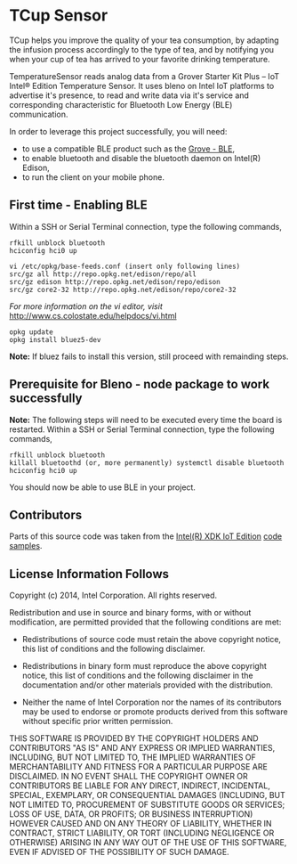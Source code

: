 TCup Sensor
===========

TCup helps you improve the quality of your tea consumption, by adapting the infusion process accordingly to the type of tea, and by notifying you when your cup of tea has arrived to your favorite drinking temperature.

TemperatureSensor reads analog data from a Grover Starter Kit Plus – IoT Intel® Edition Temperature Sensor.
It uses bleno on Intel IoT platforms to advertise it's presence, to read and write data via it's service and corresponding characteristic for Bluetooth Low Energy (BLE) communication.

In order to leverage this project successfully, you will need:

- to use a compatible BLE product such as the [Grove - BLE](http://www.seeedstudio.com/depot/Grove-BLE-p-1929.html),
- to enable bluetooth and disable the bluetooth daemon on Intel(R) Edison,
- to run the client on your mobile phone.

First time - Enabling BLE
-------------------------

Within a SSH or Serial Terminal connection, type the following commands,
```
rfkill unblock bluetooth 
hciconfig hci0 up

vi /etc/opkg/base-feeds.conf (insert only following lines) 
src/gz all http://repo.opkg.net/edison/repo/all 
src/gz edison http://repo.opkg.net/edison/repo/edison 
src/gz core2-32 http://repo.opkg.net/edison/repo/core2-32
```
*For more information on the vi editor, visit* http://www.cs.colostate.edu/helpdocs/vi.html

```
opkg update 
opkg install bluez5-dev
```

**Note:** If bluez fails to install this version, still proceed with remainding steps.

Prerequisite for Bleno - node package to work successfully
----------------------------------------------------------

**Note:** The following steps will need to be executed every time the board is restarted.
Within a SSH or Serial Terminal connection, type the following commands,
```
rfkill unblock bluetooth 
killall bluetoothd (or, more permanently) systemctl disable bluetooth 
hciconfig hci0 up 
```

You should now be able to use BLE in your project.

Contributors
------------

Parts of this source code was taken from the [Intel(R) XDK IoT Edition](https://software.intel.com/en-us/html5/xdk-iot) [code samples](https://software.intel.com/en-us/html5/articles/iot-local-temperature-nodejs-and-html5-samples).

License Information Follows
---------------------------
Copyright (c) 2014, Intel Corporation. All rights reserved.

Redistribution and use in source and binary forms, with or without modification, 
are permitted provided that the following conditions are met:

- Redistributions of source code must retain the above copyright notice, 
  this list of conditions and the following disclaimer.

- Redistributions in binary form must reproduce the above copyright notice, 
  this list of conditions and the following disclaimer in the documentation 
  and/or other materials provided with the distribution.

- Neither the name of Intel Corporation nor the names of its contributors 
  may be used to endorse or promote products derived from this software 
  without specific prior written permission.

THIS SOFTWARE IS PROVIDED BY THE COPYRIGHT HOLDERS AND CONTRIBUTORS "AS IS" 
AND ANY EXPRESS OR IMPLIED WARRANTIES, INCLUDING, BUT NOT LIMITED TO, 
THE IMPLIED WARRANTIES OF MERCHANTABILITY AND FITNESS FOR A PARTICULAR PURPOSE 
ARE DISCLAIMED. IN NO EVENT SHALL THE COPYRIGHT OWNER OR CONTRIBUTORS BE 
LIABLE FOR ANY DIRECT, INDIRECT, INCIDENTAL, SPECIAL, EXEMPLARY, OR 
CONSEQUENTIAL DAMAGES (INCLUDING, BUT NOT LIMITED TO, PROCUREMENT OF SUBSTITUTE 
GOODS OR SERVICES; LOSS OF USE, DATA, OR PROFITS; OR BUSINESS INTERRUPTION) 
HOWEVER CAUSED AND ON ANY THEORY OF LIABILITY, WHETHER IN CONTRACT, STRICT 
LIABILITY, OR TORT (INCLUDING NEGLIGENCE OR OTHERWISE) ARISING IN ANY WAY OUT 
OF THE USE OF THIS SOFTWARE, EVEN IF ADVISED OF THE POSSIBILITY OF SUCH DAMAGE.
